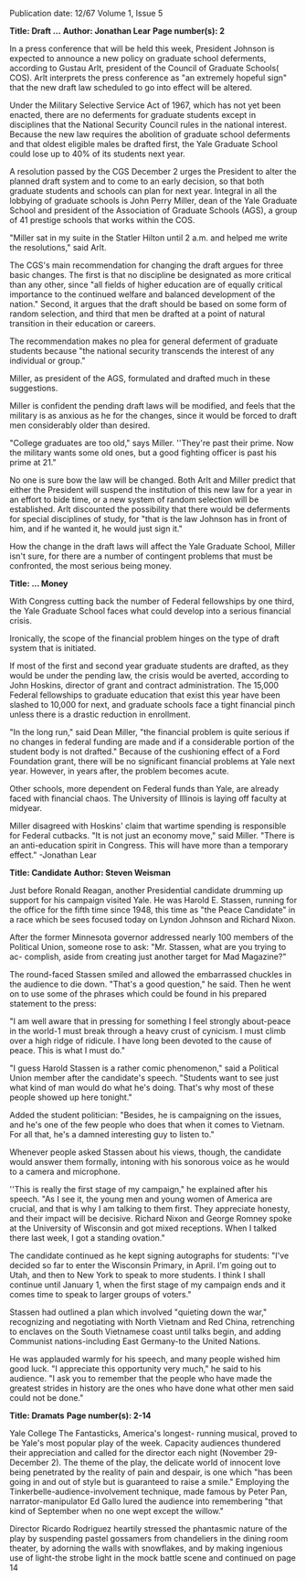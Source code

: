 Publication date: 12/67
Volume 1, Issue 5

**Title: Draft ...**
**Author:  Jonathan Lear**
**Page number(s): 2**

In a press conference that will be held 
this week, President Johnson is expected 
to announce a new policy on graduate 
school deferments, according to Gustau 
Arlt, president of the Council of Graduate 
Schools( COS). Arlt interprets the press 
conference as "an extremely hopeful 
sign" that the new draft law scheduled to 
go into effect will be altered. 

Under the Military Selective Service 
Act of 1967, which has not yet been 
enacted, there are no deferments for 
graduate students except in disciplines 
that the National Security Council rules 
in the national interest. Because the new 
law requires the abolition of graduate 
school deferments and that oldest eligible 
males be drafted first, the Yale Graduate 
School could lose up to 40% of its 
students next year. 

A resolution passed by the CGS 
December 2 urges the President to alter 
the planned draft system and to come to 
an early decision, so that both graduate 
students and schools can plan for next 
year. Integral in all the lobbying of 
graduate schools is John Perry Miller, 
dean of the Yale Graduate School and 
president of the Association of Graduate 
Schools (AGS), a group of 41 prestige 
schools that works within the COS. 

"Miller sat in my suite in the Statler 
Hilton until 2 a.m. and helped me write 
the resolutions," said Arlt. 

The CGS's main recommendation for 
changing the draft argues for three basic 
changes. The first is that no discipline be 
designated as more critical than any 
other, since "all fields of higher education 
are of equally critical importance to the 
continued welfare and balanced 
development of the nation." Second, it 
argues that the draft should be based on 
some form of random selection, and third 
that men be drafted at a point of natural 
transition in their education or careers. 

The recommendation makes no plea for 
general deferment of graduate students 
because "the national security transcends 
the interest of any individual or group." 

Miller, as president of the AGS, 
formulated and drafted much in these 
suggestions. 

Miller is confident the pending draft 
laws will be modified, and feels that the 
military is as anxious as he for the 
changes, since it would be forced to draft 
men considerably older than desired. 

"College graduates are too old," says 
Miller. ''They're past their prime. Now 
the military wants some old ones, but a 
good fighting officer is past his prime 
at 21." 

No one is sure bow the law will be 
changed. Both Arlt and Miller predict that 
either the President will suspend the 
institution of this new law for a year in an 
effort to bide time, or a new system of 
random selection will be established. Arlt 
discounted the possibility that there would 
be deferments for special disciplines of 
study, for "that is the law Johnson has in 
front of him, and if he wanted it, he 
would just sign it." 

How the change in the draft laws will 
affect the Yale Graduate School, Miller 
isn't sure, for there are a number of 
contingent problems that must be 
confronted, the most serious being money. 


**Title: ... Money**

With Congress cutting back the number 
of Federal fellowships by one third, the 
Yale Graduate School faces what could 
develop into a serious financial crisis. 

Ironically, the scope of the financial 
problem hinges on the type of draft 
system that is initiated. 

If most of the first and second year 
graduate students are drafted, as they 
would be under the pending law, the crisis 
would be averted, according to John 
Hoskins, director of grant and contract 
administration. The 15,000 Federal 
fellowships to graduate education that 
exist this year have been slashed to 10,000 
for next, and graduate schools face a tight 
financial pinch unless there is a drastic 
reduction in enrollment. 

"In the long run," said Dean Miller, 
"the financial problem is quite serious if 
no changes in federal funding are made 
and if a considerable portion of the 
student body is not drafted." Because of 
the cushioning effect of a Ford 
Foundation grant, there will be no 
significant financial problems at Yale next 
year. However, in years after, the problem 
becomes acute. 

Other schools, more dependent on 
Federal funds than Yale, are already 
faced with financial chaos. The University 
of Illinois is laying off faculty at midyear. 

Miller disagreed with Hoskins' claim 
that wartime spending is responsible for 
Federal cutbacks. "It is not just an 
economy move," said Miller. "There is an 
anti-education spirit in Congress. This 
will have more than a temporary effect." 
-Jonathan Lear 


**Title: Candidate**
**Author: Steven Weisman**

Just before Ronald Reagan, another 
Presidential candidate drumming up 
support for his campaign visited Yale. He 
was Harold E. Stassen, running for the 
office for the fifth time since 1948, this 
time as "the Peace Candidate" in a race 
which be sees focused today on Lyndon 
Johnson and Richard Nixon. 

After the former Minnesota governor 
addressed nearly 100 members of the 
Political Union, someone rose to ask: 
"Mr. Stassen, what are you trying to ac-
complish, aside from creating just another 
target for Mad Magazine?" 

The round-faced Stassen smiled and 
allowed the embarrassed chuckles in the 
audience to die down. "That's a good 
question," he said. Then he went on to 
use some of the phrases which could be 
found in his prepared statement to the 
press: 

"I am well aware that in pressing for 
something I feel strongly about-peace 
in the world-1 must break through a 
heavy crust of cynicism. I must climb 
over a high ridge of ridicule. I have long 
been devoted to the cause of peace. This 
is what I must do." 

"I guess Harold Stassen is a rather 
comic phenomenon," said a Political 
Union member after the candidate's 
speech. "Students want to see just what 
kind of man would do what he's doing. 
That's why most of these people showed 
up here tonight." 

Added the student politician: "Besides, 
he is campaigning on the issues, and he's 
one of the few people who does that when 
it comes to Vietnam. For all that, he's a 
damned interesting guy to listen to." 

Whenever people asked Stassen about 
his views, though, the candidate would 
answer them formally, intoning with his 
sonorous voice as he would to a camera 
and microphone. 

''This is really the first stage of my 
campaign," he explained after his speech. 
"As I see it, the young men and young 
women of America are crucial, and that 
is why I am talking to them first. They 
appreciate honesty, and their impact will 
be decisive. Richard Nixon and George 
Romney spoke at the University of 
Wisconsin and got mixed receptions. 
When I talked there last week, I got a 
standing ovation." 

The candidate continued as he kept 
signing autographs for students: "I've 
decided so far to enter the Wisconsin 
Primary, in April. I'm going out to Utah, 
and then to New York to speak to more 
students. I think I shall continue until 
January 1, when the first stage of my 
campaign ends and it comes time to speak 
to larger groups of voters." 

Stassen had outlined a plan which 
involved "quieting down the war," 
recognizing and negotiating with North 
Vietnam and Red China, retrenching to 
enclaves on the South Vietnamese coast 
until talks begin, and adding Communist 
nations-including East Germany-to 
the United Nations. 

He was applauded warmly for his 
speech, and many people wished him 
good luck. "I appreciate this opportunity 
very much," he said to his audience. "I 
ask you to remember that the people who 
have made the greatest strides in history 
are the ones who have done what other 
men said could not be done." 


**Title: Dramats**
**Page number(s): 2-14**

Yale College 
The Fantasticks, America's longest-
running musical, proved to be Yale's most 
popular play of the week. Capacity 
audiences thundered their appreciation 
and called for the director each night 
(November 29-December 2). The theme 
of the play, the delicate world of innocent 
love being penetrated by the reality of 
pain and despair, is one which "has been 
going in and out of style but is guaranteed 
to raise a smile." Employing the 
Tinkerbelle-audience-involvement 
technique, made famous by Peter Pan, 
narrator-manipulator Ed Gallo lured the 
audience into remembering "that kind of 
September when no one wept except the 
willow." 

Director Ricardo Rodriguez heartily 
stressed the phantasmic nature of the play 
by suspending pastel gossamers from 
chandeliers in the dining room theater, 
by adorning the walls with snowflakes, 
and by making ingenious use of light-the 
strobe light in the mock battle scene and 
continued on page 14